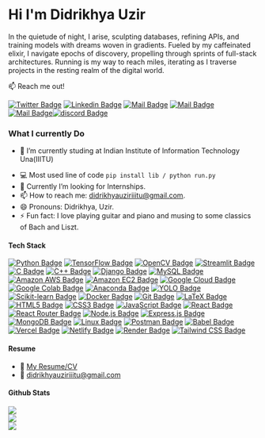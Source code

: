 # Hi I'm Didrikhya Uzir 


In the quietude of night, I arise, sculpting databases, refining APIs, and training models with dreams woven in gradients. Fueled by my caffeinated elixir, I navigate epochs of discovery, propelling through sprints of full-stack architectures. Running is my way to reach miles, iterating as I traverse projects in the resting realm of the digital world.

:mailbox: Reach me out!

[![Twitter Badge](https://img.shields.io/badge/-@UzirDidrik12009-1ca0f1?style=flat&labelColor=1ca0f1&logo=twitter&logoColor=white&link=https://twitter.com/UzirDidrik12009)](https://twitter.com/UzirDidrik12009) [![Linkedin Badge](https://img.shields.io/badge/-didrikhya-0e76a8?style=flat&labelColor=0e76a8&logo=linkedin&logoColor=white)](https://www.linkedin.com/in/didrikhya-uzir-2b9916235/) [![Mail Badge](https://img.shields.io/badge/-@didrikhya_uzir-e84393?style=flat&labelColor=e84393&logo=instagram&logoColor=white)](https://instagram.com/didrikhya_uzir) [![Mail Badge](https://img.shields.io/badge/-didrikhya-c0392b?style=flat&labelColor=c0392b&logo=gmail&logoColor=white)](mailto:didrikhyauziriiitu@gmail.com)[![Mail Badge](https://img.shields.io/badge/-didrikhya-181717?style=flat&labelColor=181717&logo=github&logoColor=white)](#181717)[![discord Badge](https://img.shields.io/badge/-didrikhya_uzir-5865F2?style=flat&labelColor=181717&logo=discord&logoColor=white)](#5865F2)

<!-- TODO: Add last video link -->

### What I currently Do

<!-- 🔭 I am working as a Software Intern at VarsityPro. -->
- 🏫 I’m currently studing at Indian Institute of Information Technology Una(IIITU)
<!-- 🔭 I have worked as a Quantitative Trading Analyst for Tanmay Agarwal where I builded and back-tested Trading Strategies. -->
- :computer: Most used line of code `pip install lib / python run.py`
- 🤔 Currently I’m looking for Internships.
- 📫 How to reach me: didrikhyauziriiitu@gmail.com.
- 😄 Pronouns: Didrikhya, Uzir.
- ⚡ Fun fact: I love playing guitar and piano and musing to some classics of Bach and Liszt.

#### Tech Stack

<!-- TODO: Make technologies links takes you to repositories -->

[![Python Badge](https://img.shields.io/badge/-Python-3776AB?style=for-the-badge&labelColor=black&logo=Python&logoColor=3776AB)](#) [![TensorFlow Badge](https://img.shields.io/badge/-TensorFlow-FF6F00?style=for-the-badge&labelColor=black&logo=tensorflow&logoColor=FF6F00)](#) [![OpenCV Badge](https://img.shields.io/badge/-OpenCV-5C3EE8?style=for-the-badge&labelColor=black&logo=opencv&logoColor=5C3EE8)](#) [![Streamlit Badge](https://img.shields.io/badge/-Streamlit-FF4B4B?style=for-the-badge&labelColor=black&logo=streamlit&logoColor=FF4B4B)](#) [![C Badge](https://img.shields.io/badge/-C-A8B9CC?style=for-the-badge&labelColor=black&logo=c&logoColor=A8B9CC)](#) [![C++ Badge](https://img.shields.io/badge/-C++-00599C?style=for-the-badge&labelColor=black&logo=cplusplus&logoColor=00599C)](#) [![Django Badge](https://img.shields.io/badge/-Django-092E20?style=for-the-badge&labelColor=black&logo=django&logoColor=092E20)](#) [![MySQL Badge](https://img.shields.io/badge/-MySQL-4479A1?style=for-the-badge&labelColor=black&logo=mysql&logoColor=4479A1)](#)  [![Amazon AWS Badge](https://img.shields.io/badge/-Amazon%20AWS-232F3E?style=for-the-badge&labelColor=black&logo=amazonaws&logoColor=232F3E)](#) [![Amazon EC2 Badge](https://img.shields.io/badge/-Amazon%20EC2-FF9900?style=for-the-badge&labelColor=black&logo=amazonec2&logoColor=FF9900)](#) [![Google Cloud Badge](https://img.shields.io/badge/-Google%20Cloud-4285F4?style=for-the-badge&labelColor=black&logo=googlecloud&logoColor=4285F4)](#) [![Google Colab Badge](https://img.shields.io/badge/-Google%20Colab-276DC3?style=for-the-badge&labelColor=black&logo=googlecolab&logoColor=F9AB00)](#) [![Anaconda Badge](https://img.shields.io/badge/-Anaconda-44A833?style=for-the-badge&labelColor=black&logo=anaconda&logoColor=44A833)](#) [![YOLO Badge](https://img.shields.io/badge/-YOLO-00FFFF?style=for-the-badge&labelColor=black&logo=yolo&logoColor=00FFFF)](#) [![Scikit-learn Badge](https://img.shields.io/badge/-Scikit%20Learn-F7931E?style=for-the-badge&labelColor=black&logo=scikitlearn&logoColor=F7931E)](#) [![Docker Badge](https://img.shields.io/badge/-Docker-2496ED?style=for-the-badge&labelColor=black&logo=docker&logoColor=2496ED)](#) [![Git Badge](https://img.shields.io/badge/-Git-F05032?style=for-the-badge&labelColor=black&logo=git&logoColor=F05032)](#) [![LaTeX Badge](https://img.shields.io/badge/-LaTeX-008080?style=for-the-badge&labelColor=black&logo=latex&logoColor=008080)](#) [![HTML5 Badge](https://img.shields.io/badge/-HTML5-E34F26?style=for-the-badge&labelColor=black&logo=html5&logoColor=E34F26)](#) [![CSS3 Badge](https://img.shields.io/badge/-CSS3-1572B6?style=for-the-badge&labelColor=black&logo=css3&logoColor=1572B6)](#) [![JavaScript Badge](https://img.shields.io/badge/-JavaScript-F7DF1E?style=for-the-badge&labelColor=black&logo=javascript&logoColor=F7DF1E)](#) [![React Badge](https://img.shields.io/badge/-React-61DAFB?style=for-the-badge&labelColor=black&logo=react&logoColor=61DAFB)](#) [![React Router Badge](https://img.shields.io/badge/-React%20Router-CA4245?style=for-the-badge&labelColor=black&logo=reactrouter&logoColor=CA4245)](#) [![Node.js Badge](https://img.shields.io/badge/-Node.js-339933?style=for-the-badge&labelColor=black&logo=nodedotjs&logoColor=339933)](#) [![Express.js Badge](https://img.shields.io/badge/-Express.js-000000?style=for-the-badge&labelColor=black&logo=express&logoColor=FFFFFF)](#) [![MongoDB Badge](https://img.shields.io/badge/-MongoDB-47A248?style=for-the-badge&labelColor=black&logo=mongodb&logoColor=47A248)](#) [![Linux Badge](https://img.shields.io/badge/-Linux-FCC624?style=for-the-badge&labelColor=black&logo=linux&logoColor=FCC624)](#) [![Postman Badge](https://img.shields.io/badge/-Postman-FF6C37?style=for-the-badge&labelColor=black&logo=postman&logoColor=FF6C37)](#) [![Babel Badge](https://img.shields.io/badge/-Babel-F9DC3E?style=for-the-badge&labelColor=black&logo=babel&logoColor=F9DC3E)](#) [![Vercel Badge](https://img.shields.io/badge/-Vercel-000000?style=for-the-badge&labelColor=black&logo=vercel&logoColor=000000)](#) [![Netlify Badge](https://img.shields.io/badge/-Netlify-00C7B7?style=for-the-badge&labelColor=black&logo=netlify&logoColor=00C7B7)](#) [![Render Badge](https://img.shields.io/badge/-Render-4A90E2?style=for-the-badge&labelColor=black&logo=render&logoColor=4A90E2)](#) [![Tailwind CSS Badge](https://img.shields.io/badge/-Tailwind%20CSS-38B2AC?style=for-the-badge&labelColor=black&logo=tailwindcss&logoColor=38B2AC)](#)





#### Resume
- :paperclip: [My Resume/CV]([[https://github.com/ipenywis/ipenywis/blob/master/resumes/resume%20v1.0.pdf](https://drive.google.com/file/d/1eiwAoJ4qbklVSkbvNKZhsfQ5xV35plAU/view?usp=sharing)])
- :email: didrikhyauziriiitu@gmail.com


<!-- #### Profile Visits 

[![](https://visitcount.itsvg.in/api?id=Didrikhya-UzirD&icon=4&color=0)](https://visitcount.itsvg.in) -->

#### Github Stats

![](https://github-readme-stats.vercel.app/api?username=JDeepD&theme=highcontrast&hide_border=true&include_all_commits=true&count_private=true)<br/>
![](https://github-profile-summary-cards.vercel.app/api/cards/profile-details?username=Didrikhya-Uzir&theme=highcontrast)<br />
![](https://github-readme-stats-jdeep.vercel.app/api/top-langs/?username=Didrikhya-Uzir&langs_count=8&count_private=true&layout=compact&theme=highcontrast&hide_border=true&card_width=500&role=OWNER,ORGANIZATION_MEMBER,COLLABORATOR)

</details>


